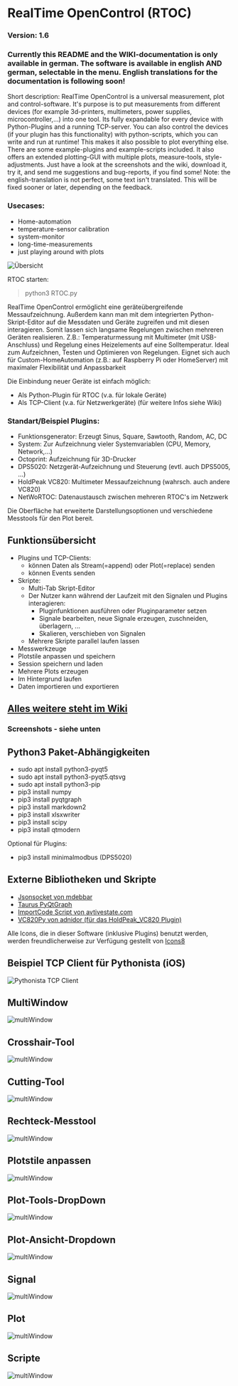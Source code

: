 # RealTime OpenControl (RTOC)
### Version: 1.6

### Currently this README and the WIKI-documentation is only available in german. The software is available in english AND german, selectable in the menu. English translations for the documentation is following soon!

Short description: RealTime OpenControl is a universal measurement, plot and control-software. It's purpose is to put measurements from different devices (for example 3d-printers, multimeters, power supplies, microcontroller,...) into one tool. Its fully expandable for every device with Python-Plugins and a running TCP-server. You can also control the devices (if your plugin has this functionality) with python-scripts, which you can write and run at runtime! This makes it also possible to plot everything else. There are some example-plugins and example-scripts included. It also offers an extended plotting-GUI with multiple plots, measure-tools, style-adjustments.
Just have a look at the screenshots and the wiki, download it, try it, and send me suggestions and bug-reports, if you find some! 
Note: the english-translation is not perfect, some text isn't translated. This will be fixed sooner or later, depending on the feedback.

### Usecases:
- Home-automation
- temperature-sensor calibration
- system-monitor
- long-time-measurements
- just playing around with plots

![Übersicht](screenshots/overview.png)

RTOC starten:
> python3 RTOC.py

RealTime OpenControl ermöglicht eine geräteübergreifende Messaufzeichnung.
Außerdem kann man mit dem integrierten Python-Skript-Editor auf die Messdaten und Geräte zugreifen und mit diesen interagieren. Somit lassen sich langsame Regelungen zwischen mehreren Geräten realisieren.
Z.B.: Temperaturmessung mit Multimeter (mit USB-Anschluss) und Regelung eines Heizelements auf eine Solltemperatur. Ideal zum Aufzeichnen, Testen und Optimieren von Regelungen. Eignet sich auch für Custom-HomeAutomation (z.B.: auf Raspberry Pi oder HomeServer) mit maximaler Flexibilität und Anpassbarkeit

Die Einbindung neuer Geräte ist einfach möglich:
- Als Python-Plugin für RTOC (v.a. für lokale Geräte)
- Als TCP-Client (v.a. für Netzwerkgeräte)
(für weitere Infos siehe Wiki)

### Standart/Beispiel Plugins:
- Funktionsgenerator: Erzeugt Sinus, Square, Sawtooth, Random, AC, DC
- System: Zur Aufzeichnung vieler Systemvariablen (CPU, Memory, Network,...)
- Octoprint: Aufzeichnung für 3D-Drucker
- DPS5020: Netzgerät-Aufzeichnung und Steuerung (evtl. auch DPS5005, ...)
- HoldPeak VC820: Multimeter Messaufzeichnung (wahrsch. auch andere VC820)
- NetWoRTOC: Datenaustausch zwischen mehreren RTOC's im Netzwerk


Die Oberfläche hat erweiterte Darstellungsoptionen und verschiedene Messtools für den Plot bereit.

## Funktionsübersicht
- Plugins und TCP-Clients:
  - können Daten als Stream(=append) oder Plot(=replace) senden
  - können Events senden
- Skripte:
  - Multi-Tab Skript-Editor
  - Der Nutzer kann während der Laufzeit mit den Signalen und Plugins interagieren:
    - Pluginfunktionen ausführen oder Pluginparameter setzen
    - Signale bearbeiten, neue Signale erzeugen, zuschneiden, überlagern, ...
    - Skalieren, verschieben von Signalen
  - Mehrere Skripte parallel laufen lassen
- Messwerkzeuge
- Plotstile anpassen und speichern
- Session speichern und laden
- Mehrere Plots erzeugen
- Im Hintergrund laufen
- Daten importieren und exportieren

## [Alles weitere steht im Wiki](https://git.kellerbase.de/haschtl/kellerlogger/wikis/RealTime-OpenControl-(RTOC))
### Screenshots - siehe unten

## Python3 Paket-Abhängigkeiten
- sudo apt install python3-pyqt5
- sudo apt install python3-pyqt5.qtsvg
- sudo apt install python3-pip
- pip3 install numpy
- pip3 install pyqtgraph
- pip3 install markdown2
- pip3 install xlsxwriter
- pip3 install scipy
- pip3 install qtmodern

Optional für Plugins:
- pip3 install minimalmodbus (DPS5020)

## Externe Bibliotheken und Skripte
- [Jsonsocket von mdebbar](https://github.com/mdebbar/jsonsocket)
- [Taurus PyQtGraph](https://github.com/taurus-org/taurus_pyqtgraph.git)
- [ImportCode Script von avtivestate.com](http://code.activestate.com/recipes/82234-importing-a-dynamically-generated-module/)
- [VC820Py von adnidor (für das HoldPeak_VC820 Plugin)](https://github.com/adnidor/vc820py)

Alle Icons, die in dieser Software (inklusive Plugins) benutzt werden, werden freundlicherweise zur Verfügung gestellt von [Icons8](www.icons8.com)

## Beispiel TCP Client für Pythonista (iOS)
![Pythonista TCP Client](example_TCPClients/PythonistaForIOS/screenshot.PNG)

## MultiWindow
![multiWindow](screenshots/multiWindow.png)

## Crosshair-Tool
![multiWindow](screenshots/crosshair.png)

## Cutting-Tool
![multiWindow](screenshots/cut.png)

## Rechteck-Messtool
![multiWindow](screenshots/rect.png)

## Plotstile anpassen
![multiWindow](screenshots/plotStyleEdit.png)

## Plot-Tools-DropDown
![multiWindow](screenshots/plotTools.png)

## Plot-Ansicht-Dropdown
![multiWindow](screenshots/plotView.png)

## Signal
![multiWindow](screenshots/signalWidget.png)

## Plot
![multiWindow](screenshots/plotWidget.png)

## Scripte
![multiWindow](screenshots/scriptWidget.png)

